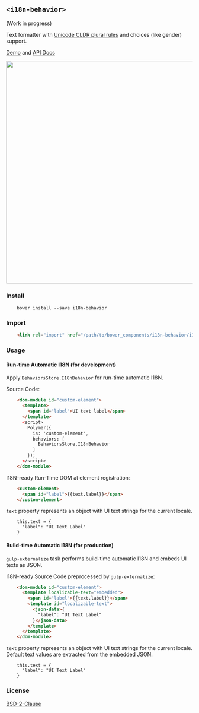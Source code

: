 ## `<i18n-behavior>`

(Work in progress)

Text formatter with [Unicode CLDR plural rules](http://cldr.unicode.org/index/cldr-spec/plural-rules) and choices (like gender) support.

[Demo](https://t2ym.github.io/i18n-behavior/components/i18n-behavior/demo) and [API Docs](https://t2ym.github.io/i18n-behavior/components/i18n-behavior/)

<img src="https://raw.githubusercontent.com/wiki/t2ym/i18n-behavior/i18n-behavior.gif" width="600px">

### Install

```
    bower install --save i18n-behavior
```

### Import

```html
    <link rel="import" href="/path/to/bower_components/i18n-behavior/i18n-behavior.html">
```

### Usage

#### Run-time Automatic I18N (for development)

Apply `BehaviorsStore.I18nBehavior` for run-time automatic I18N.

Source Code:

```html
    <dom-module id="custom-element">
      <template>
        <span id="label">UI text label</span>
      </template>
      <﻿﻿script﻿﻿>
        Polymer({
          is: 'custom-element',
          behaviors: [
            BehaviorsStore.I18nBehavior
          ]
        });
      <﻿﻿/script﻿﻿>
    </dom-module>
```

I18N-ready Run-Time DOM at element registration:

```html
    <custom-element>
      <span id="label">{{text.label}}</span>
    </custom-element>
```

`text` property represents an object with UI text strings for the current locale.

```
    this.text = {
      "label": "UI Text Label"
    }
```

#### Build-time Automatic I18N (for production)

`gulp-externalize` task performs build-time automatic I18N and embeds UI texts as JSON.

I18N-ready Source Code preprocessed by `gulp-externalize`:

```html
    <dom-module id="custom-element">
      <template localizable-text="embedded">
        <span id="label">{{text.label}}</span>
        <template id="localizable-text">
          <json-data>{
            "label": "UI Text Label"
          }</json-data>
        </template>
      </template>
    </dom-module>
```

`text` property represents an object with UI text strings for the current locale.
Default text values are extracted from the embedded JSON.

```
    this.text = {
      "label": "UI Text Label"
    }
```

### License

[BSD-2-Clause](https://github.com/t2ym/i18n-behavior/blob/master/LICENSE.md)
